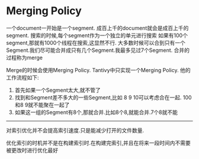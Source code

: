 # Merging Policy

一个document一开始是一个segment.
成百上千的document就会是成百上千的segment.
搜索的时候,每个segment作为一个独立的单元进行搜索
如果有100个segment,那就有1000个线程在搜索,这显然不行.
大多数时候可以合到只有一个Segment.我们尽可能合并成只有几个Segment.我最多见过7个Segment.
合并的过程称为merge

Merge的时候会使用Merging Policy. Tantivy中只实现一个Merging Policy. 他的工作流程如下:

1. 首先如果一个Segment太大,就不管了
2. 找到和Segment差不多大的一些Segment,比如 8 9 10可以考虑合在一起. 100和8 9就不能聚在一起了
3. 如果这一组的Segment有8个,那就合并.比如8个8,就能合并.7个8就不能

------

对索引优化并不会提高索引速度.只是能减少打开的文件数量.

优化索引的时机并不是在构建索引时.在构建完索引,并且在将来一段时间内不需要被更改时进行优化最好
